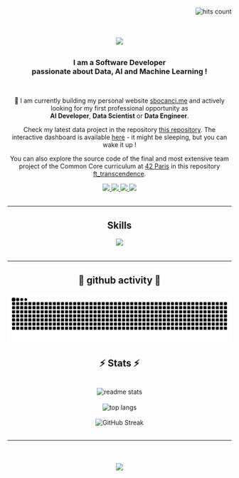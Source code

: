 </br>

<p align="right">
	<img src="https://hits.dwyl.com/svvoii/svvoii.svg" alt="hits count" />
</p>

<h1 align="center">
	<img src="https://readme-typing-svg.herokuapp.com/?font=Righteous&size=35&center=true&vCenter=true&width=500&height=70&duration=3000&lines=Hi++👋;+This+is+Serge;+👨🏻‍💻" />
</h1>

<h3 align="center">
<p>I am a Software Developer<br/>
passionate about Data, AI and Machine Learning !</p>
</h3>

</br>

<div align="center">

🌱 I am currently building my personal website [sbocanci.me](https://sbocanci.me/) and actively looking for my first professional opportunity as <br/> **AI Developer**, **Data Scientist** or **Data Engineer**.

Check my latest data project in the repository [this repository](https://github.com/svvoii/evs-charging-france-dashboard). The interactive dashboard is available [here](https://ev-plug-in-france.streamlit.app/) - it might be sleeping, but you can wake it up !  

You can also explore the source code of the final and most extensive team project of the Common Core curriculum at
[42 Paris](https://42.fr/en/homepage/) in this repository [ft_transcendence](https://github.com/svvoii/Online-PONG).  


<!-- 💬 You can ask me questions about **`this`**, **`this`** also **`this`** and **`that`** right **[here](https://github.com/svvoii/svvoii/issues)** -->

</div>

<div align="center">

<a href="https://www.linkedin.com/in/bocancia/">
	<img src="https://img.shields.io/badge/-LinkedIn-0A66C2?style=for-the-badge&logo=linkedin&logoColor=white" />
</a>
<a href="mailto:sbocanci@student.42.fr">
	<img src="https://img.shields.io/badge/-Email-008000?style=for-the-badge&logo=gmail&logoColor=white" />
</a>
<a href="https://twitter.com/svvoii">
	<img src="https://img.shields.io/badge/-Twitter-1DA1F2?style=for-the-badge&logo=twitter&logoColor=white" />
</a>
<!-- <a href=""> <img src="https://img.shields.io/badge/-Instagram-E4405F?style=for-the-badge&logo=instagram&logoColor=white" /> </a> -->
<!-- <a href=""> <img src="https://img.shields.io/badge/-YouTube-FF0000?style=for-the-badge&logo=youtube&logoColor=white" />	</a> -->
<!-- <a href=""> <img src="https://img.shields.io/badge/-Medium-12100E?style=for-the-badge&logo=medium&logoColor=white" /> </a> -->
<a href="https://sbocanci.me/">
	<img src="https://img.shields.io/badge/-Website-FFAA00?style=for-the-badge&logo=google-chrome&logoColor=white" />
</a>

</div>

</br>
<hr/>

<h2 align="center">Skills</h2>

<div align="center">
	<a href="https://skillicons.dev">
		<img src="https://skillicons.dev/icons?i=github,c,cpp,python,docker,mysql,vim,vscode,linux" />
		</br>
	</a>
</div>

</br>
<hr/>

<div align="center">
	<h2>🐍 github activity 🐍</h2>
	<img alt="contribution snake gif" src="https://raw.githubusercontent.com/svvoii/svvoii/output/github-contribution-grid-snake.svg" />
	</br>
</div>

<h2 align="center">⚡ Stats ⚡</h2>
<!-- <div align="center">
	<img src="https://github-readme-stats.vercel.app/api?username=svvoii&count_private=true&show_icons=true&theme=dark" alt="My github stats">
</div> -->

<!-- [![GitHub Streak](https://streak-stats.demolab.com/?user=svvoii)](https://git.io/streak-stats) -->

<div align=center>
	<br/>
	<img width=390 src="https://github-readme-stats.vercel.app/api?username=svvoii&count_private=true&show_icons=true&theme=dark&rank_icon=github&border_radius=10" alt="readme stats" />
	<br/>
	<br/>
	<img width=325 align="center" src="https://github-readme-stats.vercel.app/api/top-langs/?username=svvoii&hide=HTML&langs_count=8&layout=compact&theme=dark&border_radius=10&size_weight=0.5&count_weight=0.5&exclude_repo=github-readme-stats" alt="top langs" />
	<br/>
	<br/>
	<img width=390 src="https://streak-stats.demolab.com/?user=svvoii&theme=dark" alt="GitHub Streak">
</div>

<br/>
<hr/>

<h1 align="center">
	<img src="https://readme-typing-svg.herokuapp.com/?font=Righteous&size=35&center=true&vCenter=true&width=500&height=70&duration=4000&lines=Thanks+for+stopping+by++😉;" />
</h1>

<!--
😃 Grinning Face with Big Eyes
😄 Grinning Face with Smiling Eyes
😁 Beaming Face with Smiling Eyes
😆 Grinning Squinting Face
😅 Grinning Face with Sweat
😂 Face with Tears of Joy
🙂 Slightly Smiling Face
🙃 Upside-Down Face
😉 Winking Face
😊 Smiling Face with Smiling Eyes
😇 Smiling Face with Halo
-->